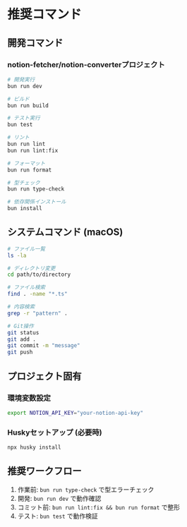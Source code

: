 # 推奨コマンド

## 開発コマンド
### notion-fetcher/notion-converterプロジェクト
```bash
# 開発実行
bun run dev

# ビルド
bun run build

# テスト実行
bun test

# リント
bun run lint
bun run lint:fix

# フォーマット
bun run format

# 型チェック
bun run type-check

# 依存関係インストール
bun install
```

## システムコマンド (macOS)
```bash
# ファイル一覧
ls -la

# ディレクトリ変更
cd path/to/directory

# ファイル検索
find . -name "*.ts"

# 内容検索  
grep -r "pattern" .

# Git操作
git status
git add .
git commit -m "message"
git push
```

## プロジェクト固有
### 環境変数設定
```bash
export NOTION_API_KEY="your-notion-api-key"
```

### Huskyセットアップ (必要時)
```bash
npx husky install
```

## 推奨ワークフロー
1. 作業前: `bun run type-check` で型エラーチェック
2. 開発: `bun run dev` で動作確認
3. コミット前: `bun run lint:fix && bun run format` で整形
4. テスト: `bun test` で動作検証